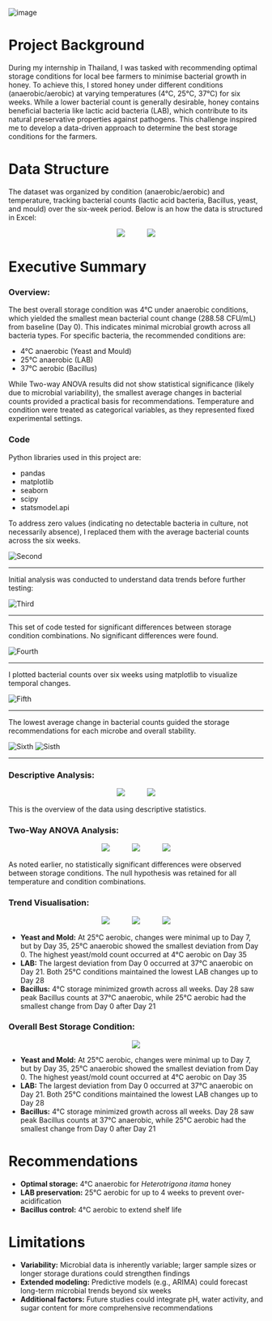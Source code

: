 ![image](https://i0.wp.com/post.healthline.com/wp-content/uploads/2021/04/honey-1296x728-header.jpg?w=1155&h=1528)


# Project Background
During my internship in Thailand, I was tasked with recommending optimal storage conditions for local bee farmers to minimise bacterial growth in honey. To achieve this, I stored honey under different conditions (anaerobic/aerobic) at varying temperatures (4°C, 25°C, 37°C) for six weeks. While a lower bacterial count is generally desirable, honey contains beneficial bacteria like lactic acid bacteria (LAB), which contribute to its natural preservative properties against pathogens. This challenge inspired me to develop a data-driven approach to determine the best storage conditions for the farmers.

# Data Structure
The dataset was organized by condition (anaerobic/aerobic) and temperature, tracking bacterial counts (lactic acid bacteria, Bacillus, yeast, and mould) over the six-week period. Below is an how the data is structured in Excel:

<p align="center">
  <img src="https://github.com/user-attachments/assets/c19d9c37-ba0f-4a1f-ab66-acdfbd53106d" hspace= "20"> 
  <img src="https://github.com/user-attachments/assets/672f2489-0fd2-4107-912b-6736e9b55518" hspace= "20">
</p>

# Executive Summary
### Overview:
The best overall storage condition was 4°C under anaerobic conditions, which yielded the smallest mean bacterial count change (288.58 CFU/mL) from baseline (Day 0). This indicates minimal microbial growth across all bacteria types. For specific bacteria, the recommended conditions are:
- 4°C anaerobic (Yeast and Mould)
- 25°C anaerobic (LAB)
- 37°C aerobic (Bacillus)
  
While Two-way ANOVA results did not show statistical significance (likely due to microbial variability), the smallest average changes in bacterial counts provided a practical basis for recommendations. Temperature and condition were treated as categorical variables, as they represented fixed experimental settings.

### Code
Python libraries used in this project are:
- pandas
- matplotlib
- seaborn
- scipy
- statsmodel.api

To address zero values (indicating no detectable bacteria in culture, not necessarily absence), I replaced them with the average bacterial counts across the six weeks.

![Second](https://github.com/user-attachments/assets/3b8a8962-afaf-45a6-b7d1-4e7917905da3)
****
Initial analysis was conducted to understand data trends before further testing:

![Third](https://github.com/user-attachments/assets/c029db3c-29ff-494f-9473-c2673689a5e6)
****
This set of code tested for significant differences between storage condition combinations. No significant differences were found.

![Fourth](https://github.com/user-attachments/assets/50e994bb-aeda-4291-972c-732b8250930e)
****
I plotted bacterial counts over six weeks using matplotlib to visualize temporal changes.

![Fifth](https://github.com/user-attachments/assets/d02885a5-feee-4335-8cbf-2b15e6eb5585)
****
The lowest average change in bacterial counts guided the storage recommendations for each microbe and overall stability.

![Sixth](https://github.com/user-attachments/assets/75f882f2-392e-44ce-b1ea-836250f23ae6)
![Sisth](https://github.com/user-attachments/assets/404c3ae5-83b8-4200-b5f9-3f246ee505ea)
****

### Descriptive Analysis:

<p align="center">
  <img src="https://github.com/user-attachments/assets/568e732a-aace-4501-88f6-bc00e08c8919" hspace = '20'>
  <img src="https://github.com/user-attachments/assets/a973f829-2b5b-4240-a3bc-2e5514808659" hspace = '20'>
</p>

This is the overview of the data using descriptive statistics.

### Two-Way ANOVA Analysis:

<p align="center">
  <img src="https://github.com/user-attachments/assets/c61a0ce0-95d0-4cff-a343-c7cf14c6270b" hspace = '20'>
  <img src="https://github.com/user-attachments/assets/446e37dd-3b71-41e4-95d9-91a8b837f7cd" hspace = '20'>
  <img src="https://github.com/user-attachments/assets/26d6a734-1620-44f8-af7c-1f16577b987b" hspace = '20'>
</p>

As noted earlier, no statistically significant differences were observed between storage conditions. The null hypothesis was retained for all temperature and condition combinations.

### Trend Visualisation:
<p align="center">
    <img src="https://github.com/user-attachments/assets/ebce5715-d68c-40ad-aaaf-592ce85a7a09" hspace="20">
    <img src="https://github.com/user-attachments/assets/9f9fc816-1e7a-49ab-839a-74dc8f853932" hspace="20">
    <img src="https://github.com/user-attachments/assets/4f7dd6a4-26b0-4ddb-b808-a527919040e6" hspace="20">
</p>

- **Yeast and Mold:** At 25°C aerobic, changes were minimal up to Day 7, but by Day 35, 25°C anaerobic showed the smallest deviation from Day 0. The highest yeast/mold count occurred at 4°C aerobic on Day 35
- **LAB:** The largest deviation from Day 0 occurred at 37°C anaerobic on Day 21. Both 25°C conditions maintained the lowest LAB changes up to Day 28
- **Bacillus:** 4°C storage minimized growth across all weeks. Day 28 saw peak Bacillus counts at 37°C anaerobic, while 25°C aerobic had the smallest change from Day 0 after Day 21

### Overall Best Storage Condition:
<p align="center">
    <img src="https://github.com/user-attachments/assets/f2ae893d-7ef4-4f89-a7ac-61f36e547295">
</p>

- **Yeast and Mold:** At 25°C aerobic, changes were minimal up to Day 7, but by Day 35, 25°C anaerobic showed the smallest deviation from Day 0. The highest yeast/mold count occurred at 4°C aerobic on Day 35
- **LAB:** The largest deviation from Day 0 occurred at 37°C anaerobic on Day 21. Both 25°C conditions maintained the lowest LAB changes up to Day 28
- **Bacillus:** 4°C storage minimized growth across all weeks. Day 28 saw peak Bacillus counts at 37°C anaerobic, while 25°C aerobic had the smallest change from Day 0 after Day 21

# Recommendations
- **Optimal storage:** 4°C anaerobic for *Heterotrigona itama* honey
- **LAB preservation:** 25°C aerobic for up to 4 weeks to prevent over-acidification
- **Bacillus control:** 4°C aerobic to extend shelf life

# Limitations
- **Variability:** Microbial data is inherently variable; larger sample sizes or longer storage durations could strengthen findings
- **Extended modeling:** Predictive models (e.g., ARIMA) could forecast long-term microbial trends beyond six weeks
- **Additional factors:** Future studies could integrate pH, water activity, and sugar content for more comprehensive recommendations
